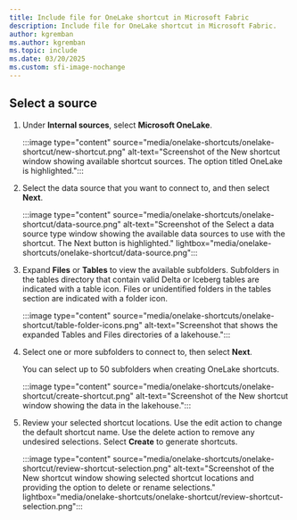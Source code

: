 ```yaml
---
title: Include file for OneLake shortcut in Microsoft Fabric
description: Include file for OneLake shortcut in Microsoft Fabric.
author: kgremban
ms.author: kgremban
ms.topic: include
ms.date: 03/20/2025
ms.custom: sfi-image-nochange
---
```

## Select a source

1. Under **Internal sources**, select **Microsoft OneLake**.

   :::image type="content" source="media/onelake-shortcuts/onelake-shortcut/new-shortcut.png" alt-text="Screenshot of the New shortcut window showing available shortcut sources. The option titled OneLake is highlighted.":::

1. Select the data source that you want to connect to, and then select **Next**.

   :::image type="content" source="media/onelake-shortcuts/onelake-shortcut/data-source.png" alt-text="Screenshot of the Select a data source type window showing the available data sources to use with the shortcut. The Next button is highlighted." lightbox="media/onelake-shortcuts/onelake-shortcut/data-source.png":::

1. Expand **Files** or **Tables** to view the available subfolders. Subfolders in the tables directory that contain valid Delta or Iceberg tables are indicated with a table icon. Files or unidentified folders in the tables section are indicated with a folder icon.

   :::image type="content" source="media/onelake-shortcuts/onelake-shortcut/table-folder-icons.png" alt-text="Screenshot that shows the expanded Tables and Files directories of a lakehouse.":::


1. Select one or more subfolders to connect to, then select **Next**.

   You can select up to 50 subfolders when creating OneLake shortcuts.

   :::image type="content" source="media/onelake-shortcuts/onelake-shortcut/create-shortcut.png" alt-text="Screenshot of the New shortcut window showing the data in the lakehouse.":::

1. Review your selected shortcut locations. Use the edit action to change the default shortcut name. Use the delete action to remove any undesired selections. Select **Create** to generate shortcuts.

   :::image type="content" source="media/onelake-shortcuts/onelake-shortcut/review-shortcut-selection.png" alt-text="Screenshot of the New shortcut window showing selected shortcut locations and providing the option to delete or rename selections." lightbox="media/onelake-shortcuts/onelake-shortcut/review-shortcut-selection.png":::
